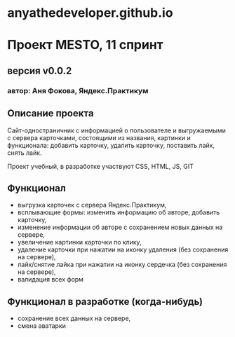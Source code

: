 # anyathedeveloper.github.io

# **Проект MESTO, 11 спринт** 
## версия v0.0.2 
### автор: Аня Фокова, Яндекс.Практикум

## Описание проекта

Сайт-одностраничник с информацией о пользователе и выгружаемыми с сервера карточками, состоящими из названия, картинки и функционала: добавить карточку, удалить карточку, поставить лайк, снять лайк. 

Проект учебный, в разработке участвуют CSS, HTML, JS, GIT

## Функционал

- выгрузка карточек с сервера Яндекс.Практикум,
- всплывающие формы: изменить информацию об авторе, добавить карточку, 
- изменение информации об авторе с сохранением новых данных на сервере,
- увеличение картинки карточки по клику, 
- удаление карточки при нажатии на иконку удаления (без сохранения на сервере),
- лайк/снятие лайка при нажатии на иконку сердечка (без сохранения на сервере),
- валидация всех форм

## Функционал в разработке (когда-нибудь)

- сохранение всех данных на сервере, 
- смена аватарки
